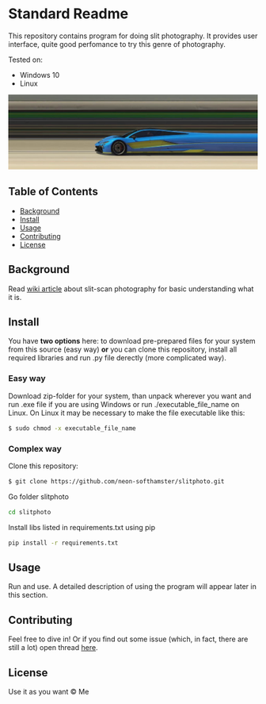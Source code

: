 # Standard Readme

This repository contains program for doing slit photography. It provides user interface, quite good perfomance to try this genre of photography.

Tested on:

- Windows 10
- Linux

![alt text](screenshots/example1.jpg "Описание будет тут")

## Table of Contents

- [Background](#background)
- [Install](#install)
- [Usage](#usage)
- [Contributing](#contributing)
- [License](#license)

## Background

Read [wiki article](https://en.wikipedia.org/wiki/Slit-scan_photography) about slit-scan photography for basic understanding what it is.

## Install

You have **two options** here: to download pre-prepared files for your system from this source (easy way) **or** you can clone this repository, install all required 
libraries and run .py file derectly (more complicated way).

### Easy way

Download zip-folder for your system, than unpack wherever you want and run .exe file if you are using Windows or run ./executable_file_name on Linux. On Linux 
it may be necessary to make the file executable like this:

```sh
$ sudo chmod -x executable_file_name
```

### Complex way

Clone this repository:

```sh
$ git clone https://github.com/neon-softhamster/slitphoto.git
```

Go folder slitphoto
```sh
cd slitphoto
```

Install libs listed in requirements.txt using pip
```sh
pip install -r requirements.txt
```

## Usage

Run and use. A detailed description of using the program will appear later in this section.


## Contributing

Feel free to dive in! Or if you find out some issue (which, in fact, there are still a lot) open thread [here](https://github.com/neon-softhamster/slitphoto/issues).


## License

Use it as you want © Me